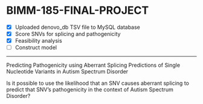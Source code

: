 # BIMM-185-FINAL-PROJECT

- [x] Uploaded denovo\_db TSV file to MySQL database
- [x] Score SNVs for splicing and pathogenicity
- [x] Feasibility analysis
- [ ] Construct model

---

Predicting Pathogenicity using Aberrant Splicing Predictions of Single Nucleotide Variants in Autism Spectrum Disorder

Is it possible to use the likelihood that an SNV causes aberrant splicing to predict that SNV’s pathogenicity in the context of Autism Spectrum Disorder?

